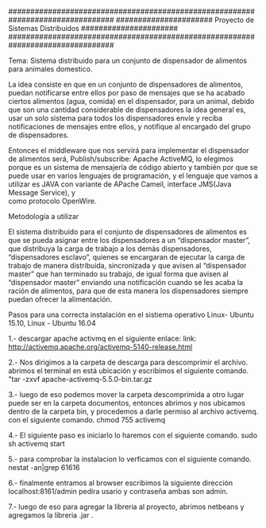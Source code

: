 ################################################################################
###################### Proyecto de  Sistemas Distribuidos ######################
################################################################################

Tema: Sistema distribuido para un conjunto de dispensador de alimentos para animales domestico.

La idea consiste en que en  un conjunto  de dispensadores de  alimentos, puedan notificarse entre 
ellos por paso de mensajes que  se ha  acabado ciertos alimentos (agua, comida) en el dispensador, 
para un animal,  debido que  son una  cantidad considerable  de  dispensadores la idea general es, 
usar un solo sistema para todos los dispensadores envíe y reciba notificaciones de mensajes entre 
ellos, y  notifique al encargado del grupo de dispensadores.

Entonces el  middleware  que  nos  servirá  para  implementar  el  dispensador de alimentos  será, 
Publish/subscribe: Apache  ActiveMQ, lo  elegimos  porque es  un  sistema de  mensajería de código 
abierto y  también por que se  puede  usar en  varios lenguajes de programación, y el lenguaje que 
vamos  a utilizar es JAVA con variante  de APache  Cameil, interface JMS(Java  Message Service), y  
como protocolo OpenWire. 

Metodología a utilizar

El sistema  distribuido  para el  conjunto de  dispensadores  de alimentos es  que se pueda asignar 
entre  los dispensadores a un “dispensador master”, que  distribuya la  carga de trabajo a los demás 
dispensadores,  “dispensadores  esclavo”,  quienes se encargaran de ejecutar  la carga de trabajo de 
manera distribuida,  sincronizada y que avisen al “dispensador  master” que han terminado su trabajo, 
de igual forma  que avisen al  “dispensador master”  enviando una notificación cuando se les acaba la 
ración de alimentos, para que de esta manera los dispensadores siempre puedan ofrecer la alimentación.

Pasos para una correcta instalación en el sistiema operativo Linux- Ubuntu 15.10, Linux - Ubuntu 16.04

1.- descargar apache activmq en el siguiente enlace:
    link: http://activemq.apache.org/activemq-5140-release.html

2.- Nos dirigimos a la carpeta de descarga para descomprimir el archivo.
    abrimos el terminal en está ubicación y escribimos el siguiente comando.
	"tar -zxvf apache-activemq-5.5.0-bin.tar.gz

3.- luego de eso podemos mover la carpeta descomprimida a otro lugar puede ser en la carpeta documentos, entonces abrimos y nos ubicamos dentro de la carpeta bin, y procedemos a darle permiso al archivo activemq. con el siguiente comando.
	chmod 755 activemq

4.- El siguiente paso es iniciarlo lo haremos con el siguiente comando.
	sudo sh activemq start 

5.- para comprobar la instalacion lo verficamos con el siguiente comando.
	nestat -an|grep 61616

6.- finalmente entramos al browser escribimos la siguiente dirección 
	localhost:8161/admin
    pedira usario y contraseña ambas son admin.

7.- luego de eso para agregar la libreria al proyecto, abrimos netbeans 
    y agregamos la libreria .jar .  
	 

	

